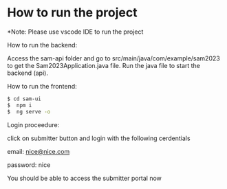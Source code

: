 # How to run the project

*Note: Please use vscode IDE to run the project

How to run the backend:

Access the sam-api folder and go to src/main/java/com/example/sam2023 to get the Sam2023Application.java file.
Run the java file to start the backend (api).


How to run the frontend:
```bash
$ cd sam-ui
$  npm i
$  ng serve -o
```

Login proceedure:

click on submitter button and login with the following cerdentials 

email: nice@nice.com

password: nice

You should be able to access the submitter portal now
